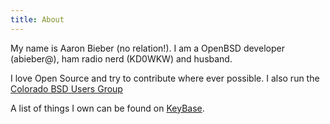 ```yaml
---
title: About
---
```


My name is Aaron Bieber (no relation!). I am a OpenBSD developer (abieber@), ham radio nerd (KD0WKW) and husband.

I love Open Source and try to contribute where ever possible. I also run the <a href="https://cobug.org">Colorado BSD Users Group</a>

A list of things I own can be found on <a href="https://keybase.io/qbit">KeyBase</a>.
